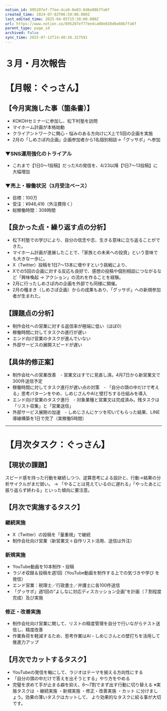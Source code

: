```yaml
---
notion_id: 895207ef-77ee-4ca0-8e83-8d6e88b7fa6f
created_time: 2024-07-02T06:59:00.000Z
last_edited_time: 2025-04-05T15:30:00.000Z
url: https://www.notion.so/895207ef77ee4ca08e838d6e88b7fa6f
parent_type: page_id
archived: False
sync_time: 2025-07-12T14:40:26.327591
---
```


# ３月・月次報告

# 【月報：ぐっさん】
## 【今月実施した事（箇条書）】
- KOKOHセミナーに参加し、松下村塾を訪問
- マイホーム計画が本格始動
- クライアントワークに関心・悩みのある方向けにX上で5回の企画を実施
- 2月の「しめさぽ内企画」企画参加者から1名個別相談→「グッサポ」へ参加
### ▼SNS運用強化のトライアル
- これまで【1日0〜1投稿】だったXの発信を、4/23以降【1日7〜13投稿】に大幅増加
### ▼売上・稼働状況（3月受注ベース）
- 目標：100万
- 受注：¥946,416（外注費除く）
- 総稼働時間：308時間
## 【良かった点・繰り返す点の分析】
- 松下村塾での学びにより、自分の信念や志、生きる意味に立ち返ることができた。
- マイホーム計画が進展したことで、「家族との未来への投資」という意味でも大きな一歩に。
- X（Twitter）投稿を1日7〜13本に増やすという挑戦により、
- Xでの5回の企画に対する反応も良好で、感想の投稿や個別相談につながるなど「興味喚起 → アクション」の流れを作ることを経験。
-  2月に行ったしめさぽ内の企画を外部でも同様に開催。
- 2月の種まき（しめさぽ企画）からの成果もあり、「グッサポ」への新規参加者が生まれた。
## 【課題点の分析】
- 制作会社への営業に対する返信率が極端に低い（ほぼ0）
- 稼働時間に対してタスクの進行が遅い
- エンド向け営業のタスクが進んでいない
- 外部サービスの展開スピードが遅い
## 【具体的修正案】
- 制作会社への営業改善　- 営業文はすでに見直し済。4月7日から新営業文で300件送信予定
- 稼働時間に対してタスク進行が遅い点の対策　- 「自分の頭の中だけで考える」思考パターンをやめ、しめじさんやAIと壁打ちする仕組みを導入
- エンド向け営業のタスク進行　- 対象業種と営業文は完成済み。残タスクは「リスト収集」と「営業送信」
- 外部サービス展開の加速　- しめじさんにケツを叩いてもらった結果、LINE導線構築を1日で完了（実稼働5時間）
---
# 【月次タスク：ぐっさん】
## 【現状の課題】
スピード感を持った行動を継続しつつ、逆算思考による設計と、行動→結果の分析サイクルがまだ弱い。
→ 「やることは見えているのに遅れる」「やったあとに振り返らず終わる」といった傾向に要注意。
## 【月次で実施するタスク】
### 継続実施
- X（Twitter）の投稿を「量重視」で継続
- 制作会社向け営業（新営業文＋自作リスト活用、送信は外注）
### 新規実施
- YouTube動画を10本制作・投稿
- ラジオ収録＆投稿を週1回（YouTube動画を制作する上での気づきや学び を発信）
- エンド営業：税理士／行政書士／弁護士に各100件送信
- 「グッサポ」週1回の“よしなに対応ディスカッション企画”を計画（７割程度完成）及び実施
### 修正・改善実施
- 制作会社向け営業に関して、リストの精度管理を自分で行いながらテスト送信し、精度改善
- 作業負荷を軽減するため、思考作業はAI・しめじさんとの壁打ちを活用して推進力アップ
## 【月次でカットするタスク】
- YouTubeの発信を軸にして、ラジオはテーマを揃える方向性にする
- 「自分の頭の中だけで答えを出そうとする」やり方をやめる
- 完璧を求めて手が止まる癖を抑え、6〜7割でまず出す行動に切り替える
※実施タスクは
・継続実施
・新規実施
・修正・改善実施
・カット
に分けましょう。効果の薄いタスクはカットして、
より効果的なタスクに絞る事が大切です。
